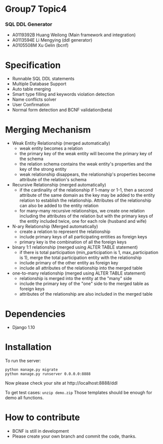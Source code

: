 # Group7 Topic4
### SQL DDL Generator

* A0119392B Huang Weilong (Main framework and integration)
* A0113594E Li Mengying  (ddl generator)
* A0105508M Xu Gelin  (bcnf)

# Specification
* Runnable SQL DDL statements
* Multiple Database Support
* Auto table merging
* Smart type filling and keywords violation detection
* Name conflicts solver
* User Confirmation
* Normal form detection and BCNF validation(beta)

# Merging Mechanism

- Weak Entity Relationship (merged automatically)
    - weak entity becomes a relation 
    - the primary key of the weak entity will become the primary key of the schema
    - the relation schema contains the weak entity's properties and the key of the strong entity
    - weak relationship disappears, the relationship's properties become attribute of the relation's schema
- Recursive Relationship (merged automatically)
    - if the cardinality of the relationship if 1-many or 1-1, then a second attribute of the same domain as the key
    may be added to the entity relation to establish the relationship. Attributes of the relationship can also be added
    to the entity relation
    - for many-many recursive relationships, we create one relation including the attributes of the relation but with
    the primary keys of the entity included twice, one for each role (husband and wife)
- N-ary Relationship (Merged automatically)
    - create a relation to represent the relationship
    - include primary keys of all participating entities as foreign keys 
    - primary key is the combination of all the foreign keys
- binary 1:1 relationship (merged using ALTER TABLE statement)
    - if there is total participation (min_participation is 1, max_participation is 1), 
    merge the total participation entity with the relationship
    - include primary of the other entity as foreign key
    - include all attributes of the relationship into the merged table
- one-to-many relationship (merged using ALTER TABLE statement)
   - relationship is merged into the entity at the "many" side
   - include the primary key of the "one" side to the merged table as foreign keys
   - attributes of the relationship are also included in the merged table






# Dependencies
* Django 1.10


# Installation
To run the server:

    python manage.py migrate
    python manage.py runserver 0.0.0.0:8888

Now please check your site at http://localhost:8888/ddl

To get test cases:
    `unzip demo.zip`
Those templates should be enough for demo all functions.

# How to contribute
* BCNF is still in development
* Please create your own branch and commit the code, thanks.
